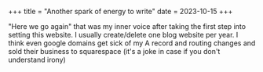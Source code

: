 +++
title = "Another spark of energy to write"
date = 2023-10-15
+++

"Here we go again" that was my inner voice after taking the first step into setting this website. I usually create/delete one blog website per year. I think even google domains get sick of my A record and routing changes and sold their business to squarespace (it's a joke in case if you don't understand irony)